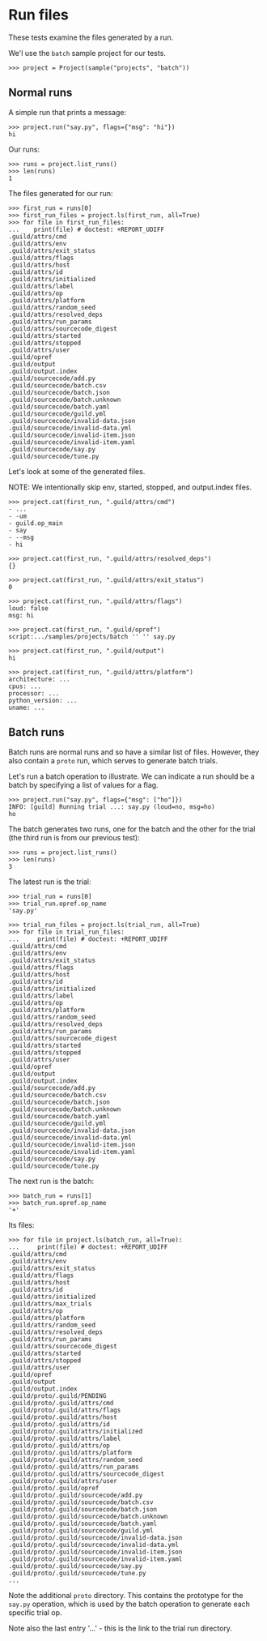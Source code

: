 # Run files

These tests examine the files generated by a run.

We'l use the `batch` sample project for our tests.

    >>> project = Project(sample("projects", "batch"))

## Normal runs

A simple run that prints a message:

    >>> project.run("say.py", flags={"msg": "hi"})
    hi

Our runs:

    >>> runs = project.list_runs()
    >>> len(runs)
    1

The files generated for our run:

    >>> first_run = runs[0]
    >>> first_run_files = project.ls(first_run, all=True)
    >>> for file in first_run_files:
    ...    print(file) # doctest: +REPORT_UDIFF
    .guild/attrs/cmd
    .guild/attrs/env
    .guild/attrs/exit_status
    .guild/attrs/flags
    .guild/attrs/host
    .guild/attrs/id
    .guild/attrs/initialized
    .guild/attrs/label
    .guild/attrs/op
    .guild/attrs/platform
    .guild/attrs/random_seed
    .guild/attrs/resolved_deps
    .guild/attrs/run_params
    .guild/attrs/sourcecode_digest
    .guild/attrs/started
    .guild/attrs/stopped
    .guild/attrs/user
    .guild/opref
    .guild/output
    .guild/output.index
    .guild/sourcecode/add.py
    .guild/sourcecode/batch.csv
    .guild/sourcecode/batch.json
    .guild/sourcecode/batch.unknown
    .guild/sourcecode/batch.yaml
    .guild/sourcecode/guild.yml
    .guild/sourcecode/invalid-data.json
    .guild/sourcecode/invalid-data.yml
    .guild/sourcecode/invalid-item.json
    .guild/sourcecode/invalid-item.yaml
    .guild/sourcecode/say.py
    .guild/sourcecode/tune.py

Let's look at some of the generated files.

NOTE: We intentionally skip env, started, stopped, and output.index
files.

    >>> project.cat(first_run, ".guild/attrs/cmd")
    - ...
    - -um
    - guild.op_main
    - say
    - --msg
    - hi

    >>> project.cat(first_run, ".guild/attrs/resolved_deps")
    {}

    >>> project.cat(first_run, ".guild/attrs/exit_status")
    0

    >>> project.cat(first_run, ".guild/attrs/flags")
    loud: false
    msg: hi

    >>> project.cat(first_run, ".guild/opref")
    script:.../samples/projects/batch '' '' say.py

    >>> project.cat(first_run, ".guild/output")
    hi

    >>> project.cat(first_run, ".guild/attrs/platform")
    architecture: ...
    cpus: ...
    processor: ...
    python_version: ...
    uname: ...

## Batch runs

Batch runs are normal runs and so have a similar list of
files. However, they also contain a `proto` run, which serves to
generate batch trials.

Let's run a batch operation to illustrate. We can indicate a run
should be a batch by specifying a list of values for a flag.

    >>> project.run("say.py", flags={"msg": ["ho"]})
    INFO: [guild] Running trial ...: say.py (loud=no, msg=ho)
    ho

The batch generates two runs, one for the batch and the other for the
trial (the third run is from our previous test):

    >>> runs = project.list_runs()
    >>> len(runs)
    3

The latest run is the trial:

    >>> trial_run = runs[0]
    >>> trial_run.opref.op_name
    'say.py'

    >>> trial_run_files = project.ls(trial_run, all=True)
    >>> for file in trial_run_files:
    ...     print(file) # doctest: +REPORT_UDIFF
    .guild/attrs/cmd
    .guild/attrs/env
    .guild/attrs/exit_status
    .guild/attrs/flags
    .guild/attrs/host
    .guild/attrs/id
    .guild/attrs/initialized
    .guild/attrs/label
    .guild/attrs/op
    .guild/attrs/platform
    .guild/attrs/random_seed
    .guild/attrs/resolved_deps
    .guild/attrs/run_params
    .guild/attrs/sourcecode_digest
    .guild/attrs/started
    .guild/attrs/stopped
    .guild/attrs/user
    .guild/opref
    .guild/output
    .guild/output.index
    .guild/sourcecode/add.py
    .guild/sourcecode/batch.csv
    .guild/sourcecode/batch.json
    .guild/sourcecode/batch.unknown
    .guild/sourcecode/batch.yaml
    .guild/sourcecode/guild.yml
    .guild/sourcecode/invalid-data.json
    .guild/sourcecode/invalid-data.yml
    .guild/sourcecode/invalid-item.json
    .guild/sourcecode/invalid-item.yaml
    .guild/sourcecode/say.py
    .guild/sourcecode/tune.py

The next run is the batch:

    >>> batch_run = runs[1]
    >>> batch_run.opref.op_name
    '+'

Its files:

    >>> for file in project.ls(batch_run, all=True):
    ...     print(file) # doctest: +REPORT_UDIFF
    .guild/attrs/cmd
    .guild/attrs/env
    .guild/attrs/exit_status
    .guild/attrs/flags
    .guild/attrs/host
    .guild/attrs/id
    .guild/attrs/initialized
    .guild/attrs/max_trials
    .guild/attrs/op
    .guild/attrs/platform
    .guild/attrs/random_seed
    .guild/attrs/resolved_deps
    .guild/attrs/run_params
    .guild/attrs/sourcecode_digest
    .guild/attrs/started
    .guild/attrs/stopped
    .guild/attrs/user
    .guild/opref
    .guild/output
    .guild/output.index
    .guild/proto/.guild/PENDING
    .guild/proto/.guild/attrs/cmd
    .guild/proto/.guild/attrs/flags
    .guild/proto/.guild/attrs/host
    .guild/proto/.guild/attrs/id
    .guild/proto/.guild/attrs/initialized
    .guild/proto/.guild/attrs/label
    .guild/proto/.guild/attrs/op
    .guild/proto/.guild/attrs/platform
    .guild/proto/.guild/attrs/random_seed
    .guild/proto/.guild/attrs/run_params
    .guild/proto/.guild/attrs/sourcecode_digest
    .guild/proto/.guild/attrs/user
    .guild/proto/.guild/opref
    .guild/proto/.guild/sourcecode/add.py
    .guild/proto/.guild/sourcecode/batch.csv
    .guild/proto/.guild/sourcecode/batch.json
    .guild/proto/.guild/sourcecode/batch.unknown
    .guild/proto/.guild/sourcecode/batch.yaml
    .guild/proto/.guild/sourcecode/guild.yml
    .guild/proto/.guild/sourcecode/invalid-data.json
    .guild/proto/.guild/sourcecode/invalid-data.yml
    .guild/proto/.guild/sourcecode/invalid-item.json
    .guild/proto/.guild/sourcecode/invalid-item.yaml
    .guild/proto/.guild/sourcecode/say.py
    .guild/proto/.guild/sourcecode/tune.py
    ...

Note the additional `proto` directory. This contains the prototype for
the `say.py` operation, which is used by the batch operation to
generate each specific trial op.

Note also the last entry '...' - this is the link to the trial run
directory.
